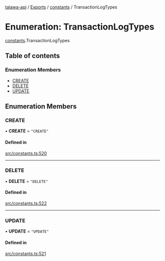 [talawa-api](../README.md) / [Exports](../modules.md) / [constants](../modules/constants.md) / TransactionLogTypes

# Enumeration: TransactionLogTypes

[constants](../modules/constants.md).TransactionLogTypes

## Table of contents

### Enumeration Members

- [CREATE](constants.TransactionLogTypes.md#create)
- [DELETE](constants.TransactionLogTypes.md#delete)
- [UPDATE](constants.TransactionLogTypes.md#update)

## Enumeration Members

### CREATE

• **CREATE** = ``"CREATE"``

#### Defined in

[src/constants.ts:520](https://github.com/PalisadoesFoundation/talawa-api/blob/de4debc/src/constants.ts#L520)

___

### DELETE

• **DELETE** = ``"DELETE"``

#### Defined in

[src/constants.ts:522](https://github.com/PalisadoesFoundation/talawa-api/blob/de4debc/src/constants.ts#L522)

___

### UPDATE

• **UPDATE** = ``"UPDATE"``

#### Defined in

[src/constants.ts:521](https://github.com/PalisadoesFoundation/talawa-api/blob/de4debc/src/constants.ts#L521)
